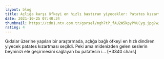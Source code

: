 ```yaml
--- 
layout: blog
title: Açlığa karşı öfkeyi en hızlı bastıran yiyecekler: Patates kızartması zirvede
date: 2021-10-25 07:40:34
thumbnail: https://cdn1.ntv.com.tr/gorsel/ngh7tP_fAU2W5kpyPVUCyg.jpg?width=1080&mode=crop&scale=both
rating: 4
---
```

Gıdalar üzerine yapılan bir araştırmada, açlığa bağlı öfkeyi en hızlı dindiren yiyecek patates kızartması seçildi. Peki ama midenizden gelen seslerin beyninizi ele geçirmesini sağlayan bu patatesin i… [+3340 chars]